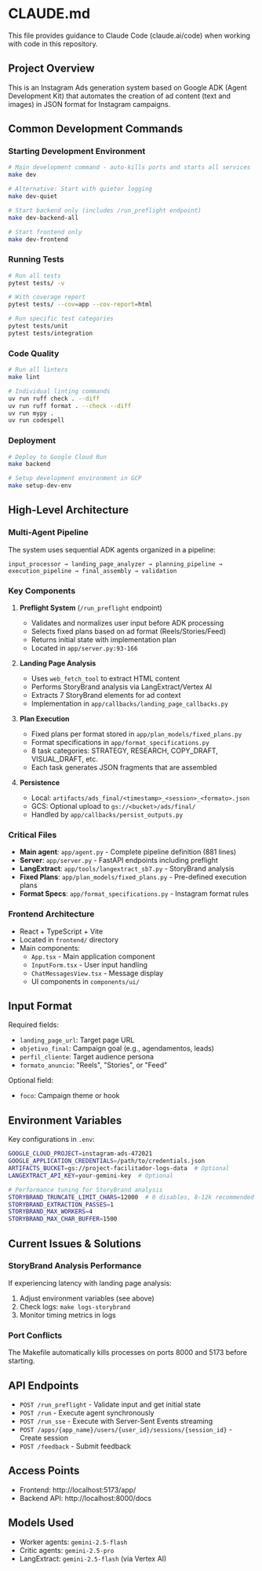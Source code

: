 # CLAUDE.md

This file provides guidance to Claude Code (claude.ai/code) when working with code in this repository.

## Project Overview

This is an Instagram Ads generation system based on Google ADK (Agent Development Kit) that automates the creation of ad content (text and images) in JSON format for Instagram campaigns.

## Common Development Commands

### Starting Development Environment
```bash
# Main development command - auto-kills ports and starts all services
make dev

# Alternative: Start with quieter logging
make dev-quiet

# Start backend only (includes /run_preflight endpoint)
make dev-backend-all

# Start frontend only
make dev-frontend
```

### Running Tests
```bash
# Run all tests
pytest tests/ -v

# With coverage report
pytest tests/ --cov=app --cov-report=html

# Run specific test categories
pytest tests/unit
pytest tests/integration
```

### Code Quality
```bash
# Run all linters
make lint

# Individual linting commands
uv run ruff check . --diff
uv run ruff format . --check --diff
uv run mypy .
uv run codespell
```

### Deployment
```bash
# Deploy to Google Cloud Run
make backend

# Setup development environment in GCP
make setup-dev-env
```

## High-Level Architecture

### Multi-Agent Pipeline
The system uses sequential ADK agents organized in a pipeline:
```
input_processor → landing_page_analyzer → planning_pipeline → execution_pipeline → final_assembly → validation
```

### Key Components

1. **Preflight System** (`/run_preflight` endpoint)
   - Validates and normalizes user input before ADK processing
   - Selects fixed plans based on ad format (Reels/Stories/Feed)
   - Returns initial state with implementation plan
   - Located in `app/server.py:93-166`

2. **Landing Page Analysis**
   - Uses `web_fetch_tool` to extract HTML content
   - Performs StoryBrand analysis via LangExtract/Vertex AI
   - Extracts 7 StoryBrand elements for ad context
   - Implementation in `app/callbacks/landing_page_callbacks.py`

3. **Plan Execution**
   - Fixed plans per format stored in `app/plan_models/fixed_plans.py`
   - Format specifications in `app/format_specifications.py`
   - 8 task categories: STRATEGY, RESEARCH, COPY_DRAFT, VISUAL_DRAFT, etc.
   - Each task generates JSON fragments that are assembled

4. **Persistence**
   - Local: `artifacts/ads_final/<timestamp>_<session>_<formato>.json`
   - GCS: Optional upload to `gs://<bucket>/ads/final/`
   - Handled by `app/callbacks/persist_outputs.py`

### Critical Files

- **Main agent**: `app/agent.py` - Complete pipeline definition (881 lines)
- **Server**: `app/server.py` - FastAPI endpoints including preflight
- **LangExtract**: `app/tools/langextract_sb7.py` - StoryBrand analysis
- **Fixed Plans**: `app/plan_models/fixed_plans.py` - Pre-defined execution plans
- **Format Specs**: `app/format_specifications.py` - Instagram format rules

### Frontend Architecture

- React + TypeScript + Vite
- Located in `frontend/` directory
- Main components:
  - `App.tsx` - Main application component
  - `InputForm.tsx` - User input handling
  - `ChatMessagesView.tsx` - Message display
  - UI components in `components/ui/`

## Input Format

Required fields:
- `landing_page_url`: Target page URL
- `objetivo_final`: Campaign goal (e.g., agendamentos, leads)
- `perfil_cliente`: Target audience persona
- `formato_anuncio`: "Reels", "Stories", or "Feed"

Optional field:
- `foco`: Campaign theme or hook

## Environment Variables

Key configurations in `.env`:
```bash
GOOGLE_CLOUD_PROJECT=instagram-ads-472021
GOOGLE_APPLICATION_CREDENTIALS=/path/to/credentials.json
ARTIFACTS_BUCKET=gs://project-facilitador-logs-data  # Optional
LANGEXTRACT_API_KEY=your-gemini-key  # Optional

# Performance tuning for StoryBrand analysis
STORYBRAND_TRUNCATE_LIMIT_CHARS=12000  # 0 disables, 8-12k recommended
STORYBRAND_EXTRACTION_PASSES=1
STORYBRAND_MAX_WORKERS=4
STORYBRAND_MAX_CHAR_BUFFER=1500
```

## Current Issues & Solutions

### StoryBrand Analysis Performance
If experiencing latency with landing page analysis:
1. Adjust environment variables (see above)
2. Check logs: `make logs-storybrand`
3. Monitor timing metrics in logs

### Port Conflicts
The Makefile automatically kills processes on ports 8000 and 5173 before starting.

## API Endpoints

- `POST /run_preflight` - Validate input and get initial state
- `POST /run` - Execute agent synchronously
- `POST /run_sse` - Execute with Server-Sent Events streaming
- `POST /apps/{app_name}/users/{user_id}/sessions/{session_id}` - Create session
- `POST /feedback` - Submit feedback

## Access Points

- Frontend: http://localhost:5173/app/
- Backend API: http://localhost:8000/docs

## Models Used

- Worker agents: `gemini-2.5-flash`
- Critic agents: `gemini-2.5-pro`
- LangExtract: `gemini-2.5-flash` (via Vertex AI)